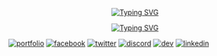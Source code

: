 
<!--HEADINGS-->

<div align="center">

<a href="https://git.io/typing-svg"><img src="https://readme-typing-svg.demolab.com?font=JetBrains+Mono&weight=300&size=25&duration=3500&pause=1000&color=FEFAE0&center=true&vCenter=true&repeat=false&width=435&lines=Aidre+%22Svene%22+Cabrera" alt="Typing SVG" /></a>

<a href="https://git.io/typing-svg"><img src="https://readme-typing-svg.demolab.com?font=Open+Sans&weight=300&duration=3000&pause=2000&color=FEFAE0&center=true&vCenter=true&width=435&lines=Hello%2C+World.;Step+into+my+mind+and+explore+my+creations." alt="Typing SVG" /></a>

</div> 

<!--SOCIALS-->
<p align="center">

[![portfolio](https://custom-icon-badges.demolab.com/badge/-portfolio-FEFAE0?style=for-the-badge&logoColor=black&logo=issue-opened)](https://aidrecabrera.github.io/)
[![facebook](https://img.shields.io/badge/facebook-FEFAE0?style=for-the-badge&logo=facebook&logoColor=black)](https://twitter.com/aidrecabrera/)
[![twitter](https://img.shields.io/badge/twitter-FEFAE0?style=for-the-badge&logo=twitter&logoColor=black)](https://twitter.com/aidrecabrera/)
[![discord](https://img.shields.io/badge/discord-FEFAE0?style=for-the-badge&logo=discord&logoColor=black)](https://twitter.com/aidrecabrera/)
[![dev](https://img.shields.io/badge/dev.to-FEFAE0?style=for-the-badge&logo=dev.to&logoColor=black)](https://twitter.com/aidrecabrera/)
[![linkedin](https://img.shields.io/badge/linkedin-FEFAE0?style=for-the-badge&logo=linkedin&logoColor=black)](https://www.linkedin.com/aidrecabrera/)

</p>

</div>